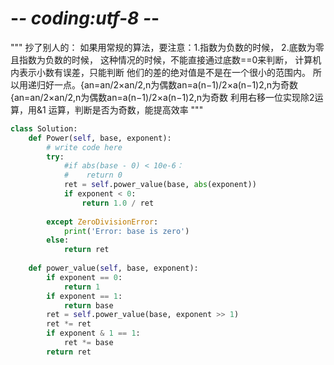 # -*- coding:utf-8 -*-
"""
抄了别人的：
如果用常规的算法，要注意：1.指数为负数的时候，
2.底数为零且指数为负数的时候，
这种情况的时候，不能直接通过底数==0来判断，
计算机内表示小数有误差，只能判断
他们的差的绝对值是不是在一个很小的范围内。 
所以用递归好一点。{an=an/2×an/2,n为偶数an=a(n−1)/2×a(n−1)2,n为奇数{an=an/2×an/2,n为偶数an=a(n−1)/2×a(n−1)2,n为奇数 利用右移一位实现除2运算，用&1 运算，判断是否为奇数，能提高效率
"""
```python
class Solution:
    def Power(self, base, exponent):
        # write code here
        try:
            #if abs(base - 0) < 10e-6：
            #    return 0
            ret = self.power_value(base, abs(exponent))
            if exponent < 0:
                return 1.0 / ret
                            
        except ZeroDivisionError:
            print('Error: base is zero')
        else:
            return ret
        
    def power_value(self, base, exponent):
        if exponent == 0:
            return 1
        if exponent == 1:
            return base
        ret = self.power_value(base, exponent >> 1)
        ret *= ret
        if exponent & 1 == 1:
            ret *= base
        return ret
```